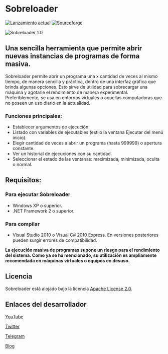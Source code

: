 # Sobreloader
[![Lanzamiento actual](https://img.shields.io/github/v/release/elstef41/sobreloader?include_prereleases)](https://github.com/elstef41/sobreloader/releases)
[![Sourceforge](https://img.shields.io/badge/sourceforge-descargar-green)](https://sourceforge.net/projects/sobreloader/files/latest/download)

![Sobreloader 1.0](https://user-images.githubusercontent.com/19848495/174358309-c7ac1870-5803-4c7c-ac25-ac68981c6aa2.png)


## Una sencilla herramienta que permite abrir nuevas instancias de programas de forma masiva.

Sobreloader permite abrir un programa una x cantidad de veces al mismo tiempo, de manera sencilla y práctica, dentro de una interfaz gráfica que brinda algunas opciones. Esto sirve de utilidad para sobrecargar una máquina y agotarle el rendimiento de manera experimental. Preferiblemente, se usa en entornos virtuales o aquellas computadoras que no poseen un uso diario en la actualidad.

### Funciones principales:
- Establecer argumentos de ejecución.
- Listado con variables de ejecutables (estilo la ventana Ejecutar del menú inicio).
- Elegir cantidad de veces a abrir un programa (hasta 999999) o apertura constante.
- Ver un historial de ejecuciones con su cantidad.
- Seleccionar el estado de las ventanas: maximizada, minimizada, oculta o normal.

## Requisitos:

### Para ejecutar Sobreloader
* Windows XP o superior.
* .NET Framework 2 o superior.

### Para compilar
* Visual Studio 2010 o Visual C# 2010 Express. En versiones posteriores pueden surgir errores de compatibilidad.

**La ejecución masiva de programas supone un riesgo para el rendimiento del sistema. Como ya se ha mencionado, su utilización es ampliamente recomendada en máquinas virtuales o equipos en desuso.**

## Licencia
Sobreloader está alojado bajo la licencia [Apache License 2.0](https://www.apache.org/licenses/LICENSE-2.0.html).

## Enlaces del desarrollador
[YouTube](https://www.youtube.com/user/elstef41)

[Twitter](https://twitter.com/elstef41)

[Telegram](https://t.me/elstef41)

[Blog](https://elstef41.com)
